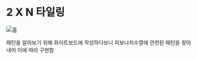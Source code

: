 # 2 X N 타일링
![홈](https://github.com/wsx9412/Algorithm/tree/master/2%20x%20N%20%ED%83%80%EC%9D%BC%EB%A7%81/whiteboard1.jpg?raw=true)

패턴을 알아보기 위해 화이트보드에 작성하다보니 피보나치수열에 관련된 패턴을 찾아내어 이에 따라 구현함
